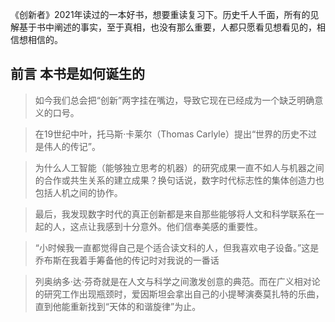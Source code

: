 《创新者》2021年读过的一本好书，想要重读复习下。历史千人千面，所有的见解基于书中阐述的事实，至于真相，也没有那么重要，人都只愿看见想看见的，相信想相信的。

##  前言 本书是如何诞生的

> 如今我们总会把“创新”两字挂在嘴边，导致它现在已经成为一个缺乏明确意义的口号。

> 在19世纪中叶，托马斯·卡莱尔（Thomas Carlyle）提出“世界的历史不过是伟人的传记”。

> 为什么人工智能（能够独立思考的机器）的研究成果一直不如人与机器之间的合作或共生关系的建立成果？换句话说，数字时代标志性的集体创造力也包括人机之间的协作。

> 最后，我发现数字时代的真正创新都是来自那些能够将人文和科学联系在一起的人，这点让我感到十分意外。他们信奉美感的重要性。

> “小时候我一直都觉得自己是个适合读文科的人，但我喜欢电子设备。”这是乔布斯在我着手筹备他的传记时对我说的一番话

> 列奥纳多·达·芬奇就是在人文与科学之间激发创意的典范。而在广义相对论的研究工作出现瓶颈时，爱因斯坦会拿出自己的小提琴演奏莫扎特的乐曲，直到他能重新找到“天体的和谐旋律”为止。

